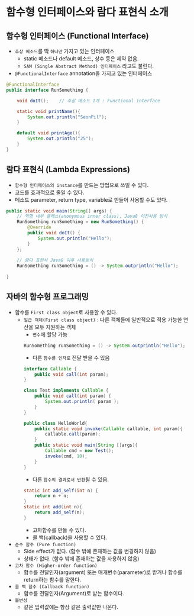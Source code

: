 # 함수형 인터페이스와 람다 표현식 소개

## 함수형 인터페이스 (Functional Interface)
- `추상 메소드`를 딱 `하나만` 가지고 있는 인터페이스
    - static 메소드나 default 메소드, 상수 등은 제약 없음.
    - `SAM (Single Abstract Method) 인터페이스` 라고도 불린다.
- `@FunctionalInterface` annotation을 가지고 있는 인터페이스
```java
@FunctionalInterface
public interface RunSomething {

    void doIt();    // 추상 메소드 1개 : Functional interface

    static void printName(){
        System.out.println("SeonPil");
    }

    default void printAge(){
        System.out.println("25");
    }
}
```
## 람다 표현식 (Lambda Expressions)
- `함수형 인터페이스의 instance`를 만드는 방법으로 쓰일 수 있다.
- 코드를 효과적으로 줄일 수 있다.
- 메소드 parameter, return type, variable로 만들어 사용할 수도 있다.
```java
public static void main(String[] args) {
    // 익명 내부 클래스(anonymous inner class), Java8 이전사용 방식
    RunSomething runSomething = new RunSomething() {
        @Override
        public void doIt() {
            System.out.println("Hello");
        }
    };
    
    // 람다 표현식 Java8 이후 사용방식
    RunSomething runSomething = () -> System.outprintln("Hello");
    
}
```

## 자바의 함수형 프로그래밍
- 함수를 `First class object`로 사용할 수 있다.
    - `일급 객체(First class object)` : 다른 객체들에 일반적으로 적용 가능한 연산을 모두 지원하는 객체
        - `변수`에 할당 가능
        ```java
        RunSomething runSomething = () -> System.outprintln("Hello");
        ```
        - 다른 `함수를 인자로` 전달 받을 수 있음
        ```java
        interface Callable {
            public void call(int param);
        }

        class Test implements Callable {
            public void call(int param) {
                System.out.println( param );
            }
        }

        public class HelloWorld{
            public static void invoke(Callable callable, int param){
                callable.call(param);
            }
            public static void main(String []args){
                Callable cmd = new Test();
                invoke(cmd, 10);
            }
        }
        ```
        - 다른 `함수의 결과로서 반환`될 수 있음.
        ```java
        static int add_self(int n) {
            return n + n;
        }
        static int add(int n){
            return add_self(n);
        }
        ```
        - 고차함수를 만들 수 있다.
        - 콜 백(callback)을 사용할 수 있다.
- `순수 함수 (Pure function)`
    - Side effect가 없다. (함수 밖에 존재하는 값을 변경하지 않음)
    - 상태가 없다. (함수 밖에 존재하는 값을 사용하지 않음)
- `고차 함수 (Higher-order function)`
    - 함수를 전달인자(argument) 또는 매개변수(parameter)로 받거나 함수를 return하는 함수를 말한다.
- `콜 백 함수 (Callback function)`
    - 함수를 전달인자(Argument)로 받는 함수이다.
- `불변성`
    - 같은 입력값에는 항상 같은 출력값만 나온다.